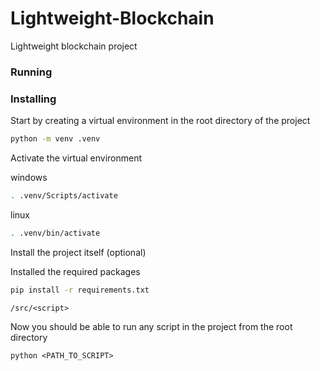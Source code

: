 # Lightweight-Blockchain

Lightweight blockchain project

### Running


### Installing

Start by creating a virtual environment in the root directory of the project

```bash
python -m venv .venv
```

Activate the virtual environment

windows

```bash
. .venv/Scripts/activate
```

linux

```bash
. .venv/bin/activate
```

Install the project itself (optional)

Installed the required packages

```bash
pip install -r requirements.txt
```
```
/src/<script>
```

Now you should be able to run any script in the project from the root directory

```
python <PATH_TO_SCRIPT>
```

